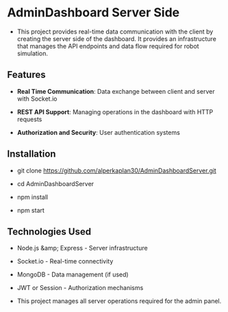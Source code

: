 # AdminDashboard Server Side

- This project provides real-time data communication with the client by creating the server side of the dashboard. It provides an infrastructure that manages the API endpoints and data flow required for robot simulation. 

## Features 

- **Real Time Communication**: Data exchange between client and server with Socket.io 

- **REST API Support**: Managing operations in the dashboard with HTTP requests 

- **Authorization and Security**: User authentication systems 

## Installation 

- git clone https://github.com/alperkaplan30/AdminDashboardServer.git

- cd AdminDashboardServer

- npm install

- npm start

## Technologies Used

- Node.js &amp;amp; Express - Server infrastructure

- Socket.io - Real-time connectivity

- MongoDB - Data management (if used)

- JWT or Session - Authorization mechanisms

- This project manages all server operations required for the admin panel.
